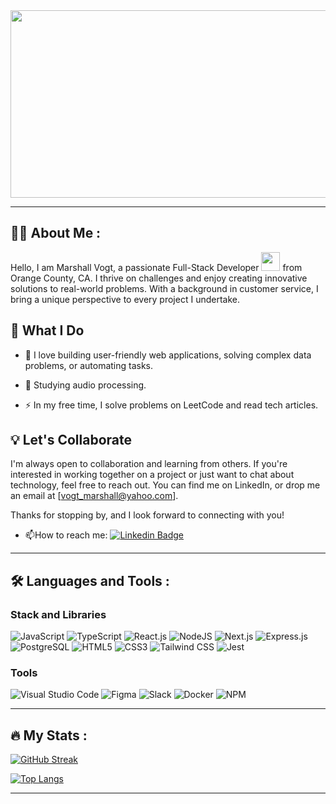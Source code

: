 <div id="header" align="center">
  <img src="https://media.giphy.com/media/dWesBcTLavkZuG35MI/giphy.gif" width="600" height="300"/>
</div>

---

## :man_technologist: About Me :
Hello, I am Marshall Vogt, a passionate Full-Stack Developer <img src="https://media.giphy.com/media/WUlplcMpOCEmTGBtBW/giphy.gif" width="30"> from Orange County, CA. I thrive on challenges and enjoy creating innovative solutions to real-world problems. With a background in customer service, I bring a unique perspective to every project I undertake.

## 🚀 What I Do

- :telescope: I love building user-friendly web applications, solving complex data problems, or automating tasks.

- :seedling: Studying audio processing.

- :zap: In my free time, I solve problems on LeetCode and read tech articles.

## 💡 Let's Collaborate

I'm always open to collaboration and learning from others. If you're interested in working together on a project or just want to chat about technology, feel free to reach out. You can find me on LinkedIn, or drop me an email at [vogt_marshall@yahoo.com].

Thanks for stopping by, and I look forward to connecting with you!

- :mailbox:How to reach me: [![Linkedin Badge](https://img.shields.io/badge/LinkedIn-blue?style=for-the-badge&logo=linkedin&logoColor=white)](https://www.linkedin.com/in/marshall-vogt/)

---

## :hammer_and_wrench: Languages and Tools :
### Stack and Libraries
![JavaScript](https://img.shields.io/badge/javascript-%23323330.svg?style=for-the-badge&logo=javascript&logoColor=%23F7DF1E)
![TypeScript](https://img.shields.io/badge/typescript-%23323330.svg?style=for-the-badge&logo=typescript&logoColor=white&color=235B97)
![React.js](https://img.shields.io/badge/react.js-%2320232a.svg?style=for-the-badge&logo=react&logoColor=%2361DAFB) 
![NodeJS](https://img.shields.io/badge/node.js-6DA55F?style=for-the-badge&logo=node.js&logoColor=white)
![Next.js](https://img.shields.io/badge/next.js-%2320232a.svg?style=for-the-badge&logo=nextdotjs&logoColor=white&color=000000) 
![Express.js](https://img.shields.io/badge/express.js-%23404d59.svg?style=for-the-badge&logo=express&logoColor=%2361DAFB)
![PostgreSQL](https://img.shields.io/badge/postgresql-%23316192.svg?style=for-the-badge&logo=postgresql&logoColor=6699C4&color=212121)
![HTML5](https://img.shields.io/badge/html5-%23E34F26.svg?style=for-the-badge&logo=html5&logoColor=white)
![CSS3](https://img.shields.io/badge/css3-%231572B6.svg?style=for-the-badge&logo=css3&logoColor=white) 
![Tailwind CSS](https://img.shields.io/badge/tailwind_css-%23316192.svg?style=for-the-badge&logo=tailwindcss&logoColor=0B7FFF&color=071A2F)
![Jest](https://img.shields.io/badge/jest-%23316192.svg?style=for-the-badge&logo=jest&logoColor=C21325&color=black)


### Tools
![Visual Studio Code](https://img.shields.io/badge/Visual%20Studio%20Code-0078d7.svg?style=for-the-badge&logo=visual-studio-code&logoColor=007ACC&color=2C2C32)
![Figma](https://img.shields.io/badge/figma-%23F24E1E.svg?style=for-the-badge&logo=figma&logoColor=white)
![Slack](https://img.shields.io/badge/Slack-4A154B?style=for-the-badge&logo=slack&logoColor=white)
![Docker](https://img.shields.io/badge/docker-%230db7ed.svg?style=for-the-badge&logo=docker&logoColor=white)
![NPM](https://img.shields.io/badge/NPM-%23CB3837.svg?style=for-the-badge&logo=npm&logoColor=white)


---

## :fire: My Stats :
[![GitHub Streak](http://github-readme-streak-stats.herokuapp.com?user=marshall-vogt&theme=dark&background=000000)](https://git.io/streak-stats)

[![Top Langs](https://github-readme-stats.vercel.app/api/top-langs/?username=marshall-vogt&layout=compact&theme=vision-friendly-dark)](https://github.com/anuraghazra/github-readme-stats)

---
